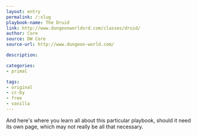```yaml
---
layout: entry
permalink: /:slug
playbook-name: The Druid
link: http://www.dungeonworldsrd.com/classes/druid/
author: Core
source: DW Core
source-url: http://www.dungeon-world.com/

description:

categories:
- primal

tags:
- original
- cc-by
- free
- vanilla
---
```


And here's where you learn all about this particular playbook, should it need its own page, which may not really be all that necessary.
